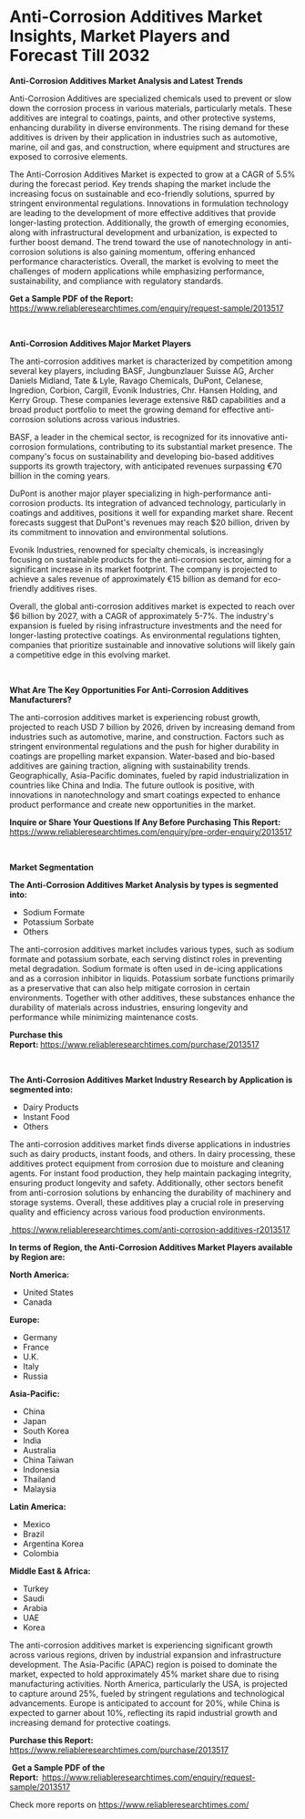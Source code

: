 <p><h1>Anti-Corrosion Additives Market Insights, Market Players and Forecast Till 2032</h1></p><p><strong>Anti-Corrosion Additives Market Analysis and Latest Trends</strong></p>
<p><p>Anti-Corrosion Additives are specialized chemicals used to prevent or slow down the corrosion process in various materials, particularly metals. These additives are integral to coatings, paints, and other protective systems, enhancing durability in diverse environments. The rising demand for these additives is driven by their application in industries such as automotive, marine, oil and gas, and construction, where equipment and structures are exposed to corrosive elements.</p><p>The Anti-Corrosion Additives Market is expected to grow at a CAGR of 5.5% during the forecast period. Key trends shaping the market include the increasing focus on sustainable and eco-friendly solutions, spurred by stringent environmental regulations. Innovations in formulation technology are leading to the development of more effective additives that provide longer-lasting protection. Additionally, the growth of emerging economies, along with infrastructural development and urbanization, is expected to further boost demand. The trend toward the use of nanotechnology in anti-corrosion solutions is also gaining momentum, offering enhanced performance characteristics. Overall, the market is evolving to meet the challenges of modern applications while emphasizing performance, sustainability, and compliance with regulatory standards.</p></p>
<p><strong>Get a Sample PDF of the Report:&nbsp;</strong> <a href="https://www.reliableresearchtimes.com/enquiry/request-sample/2013517?utm_campaign=2207&utm_medium=2&utm_source=Github&utm_content=ia&utm_term=04042025&utm_id=anti-corrosion-additives">https://www.reliableresearchtimes.com/enquiry/request-sample/2013517</a></p>
<p>&nbsp;</p>
<p><strong>Anti-Corrosion Additives Major Market Players</strong></p>
<p><p>The anti-corrosion additives market is characterized by competition among several key players, including BASF, Jungbunzlauer Suisse AG, Archer Daniels Midland, Tate & Lyle, Ravago Chemicals, DuPont, Celanese, Ingredion, Corbion, Cargill, Evonik Industries, Chr. Hansen Holding, and Kerry Group. These companies leverage extensive R&D capabilities and a broad product portfolio to meet the growing demand for effective anti-corrosion solutions across various industries.</p><p>BASF, a leader in the chemical sector, is recognized for its innovative anti-corrosion formulations, contributing to its substantial market presence. The company's focus on sustainability and developing bio-based additives supports its growth trajectory, with anticipated revenues surpassing €70 billion in the coming years.</p><p>DuPont is another major player specializing in high-performance anti-corrosion products. Its integration of advanced technology, particularly in coatings and additives, positions it well for expanding market share. Recent forecasts suggest that DuPont's revenues may reach $20 billion, driven by its commitment to innovation and environmental solutions.</p><p>Evonik Industries, renowned for specialty chemicals, is increasingly focusing on sustainable products for the anti-corrosion sector, aiming for a significant increase in its market footprint. The company is projected to achieve a sales revenue of approximately €15 billion as demand for eco-friendly additives rises.</p><p>Overall, the global anti-corrosion additives market is expected to reach over $6 billion by 2027, with a CAGR of approximately 5-7%. The industry's expansion is fueled by rising infrastructure investments and the need for longer-lasting protective coatings. As environmental regulations tighten, companies that prioritize sustainable and innovative solutions will likely gain a competitive edge in this evolving market.</p></p>
<p>&nbsp;</p>
<p><strong>What Are The Key Opportunities For Anti-Corrosion Additives Manufacturers?</strong></p>
<p><p>The anti-corrosion additives market is experiencing robust growth, projected to reach USD 7 billion by 2026, driven by increasing demand from industries such as automotive, marine, and construction. Factors such as stringent environmental regulations and the push for higher durability in coatings are propelling market expansion. Water-based and bio-based additives are gaining traction, aligning with sustainability trends. Geographically, Asia-Pacific dominates, fueled by rapid industrialization in countries like China and India. The future outlook is positive, with innovations in nanotechnology and smart coatings expected to enhance product performance and create new opportunities in the market.</p></p>
<p><strong>Inquire or Share Your Questions If Any Before Purchasing This Report:</strong> <a href="https://www.reliableresearchtimes.com/enquiry/pre-order-enquiry/2013517?utm_campaign=2207&utm_medium=2&utm_source=Github&utm_content=ia&utm_term=04042025&utm_id=anti-corrosion-additives">https://www.reliableresearchtimes.com/enquiry/pre-order-enquiry/2013517</a></p>
<p>&nbsp;</p>
<p><strong>Market Segmentation</strong></p>
<p><strong>The Anti-Corrosion Additives Market Analysis by types is segmented into:</strong></p>
<p><ul><li>Sodium Formate</li><li>Potassium Sorbate</li><li>Others</li></ul></p>
<p><p>The anti-corrosion additives market includes various types, such as sodium formate and potassium sorbate, each serving distinct roles in preventing metal degradation. Sodium formate is often used in de-icing applications and as a corrosion inhibitor in liquids. Potassium sorbate functions primarily as a preservative that can also help mitigate corrosion in certain environments. Together with other additives, these substances enhance the durability of materials across industries, ensuring longevity and performance while minimizing maintenance costs.</p></p>
<p><strong>Purchase this Report:&nbsp;</strong><a href="https://www.reliableresearchtimes.com/purchase/2013517?utm_campaign=2207&utm_medium=2&utm_source=Github&utm_content=ia&utm_term=04042025&utm_id=anti-corrosion-additives">https://www.reliableresearchtimes.com/purchase/2013517</a></p>
<p>&nbsp;</p>
<p><strong>The Anti-Corrosion Additives Market Industry Research by Application is segmented into:</strong></p>
<p><ul><li>Dairy Products</li><li>Instant Food</li><li>Others</li></ul></p>
<p><p>The anti-corrosion additives market finds diverse applications in industries such as dairy products, instant foods, and others. In dairy processing, these additives protect equipment from corrosion due to moisture and cleaning agents. For instant food production, they help maintain packaging integrity, ensuring product longevity and safety. Additionally, other sectors benefit from anti-corrosion solutions by enhancing the durability of machinery and storage systems. Overall, these additives play a crucial role in preserving quality and efficiency across various food production environments.</p></p>
<p><a href="https://www.reliableresearchtimes.com/anti-corrosion-additives-r2013517?utm_campaign=2207&utm_medium=2&utm_source=Github&utm_content=ia&utm_term=04042025&utm_id=anti-corrosion-additives">&nbsp;https://www.reliableresearchtimes.com/anti-corrosion-additives-r2013517</a></p>
<p><strong>In terms of Region, the Anti-Corrosion Additives Market Players available by Region are:</strong></p>
<p>
    <p> <strong> North America: </strong>
        <ul>
            <li>United States</li>
            <li>Canada</li>
        </ul>
        </p> 
    <p> <strong> Europe: </strong>
        <ul>
            <li>Germany</li>
            <li>France</li>
            <li>U.K.</li>
            <li>Italy</li>
            <li>Russia</li>
        </ul>
        </p> 
    <p> <strong> Asia-Pacific: </strong>
        <ul>
            <li>China</li>
            <li>Japan</li>
            <li>South Korea</li>
            <li>India</li>
            <li>Australia</li>
            <li>China Taiwan</li>
            <li>Indonesia</li>
            <li>Thailand</li>
            <li>Malaysia</li>
        </ul>
        </p> 
    <p> <strong> Latin America: </strong>
        <ul>
            <li>Mexico</li>
            <li>Brazil</li>
            <li>Argentina Korea</li>
            <li>Colombia</li>
        </ul>
        </p> 
    <p> <strong> Middle East & Africa: </strong>
        <ul>
            <li>Turkey</li>
            <li>Saudi</li>
            <li>Arabia</li>
            <li>UAE</li>
            <li>Korea</li>
        </ul>
    </p>
    </p>
<p><p>The anti-corrosion additives market is experiencing significant growth across various regions, driven by industrial expansion and infrastructure development. The Asia-Pacific (APAC) region is poised to dominate the market, expected to hold approximately 45% market share due to rising manufacturing activities. North America, particularly the USA, is projected to capture around 25%, fueled by stringent regulations and technological advancements. Europe is anticipated to account for 20%, while China is expected to garner about 10%, reflecting its rapid industrial growth and increasing demand for protective coatings.</p></p>
<p><strong>Purchase this Report: </strong><a href="https://www.reliableresearchtimes.com/purchase/2013517?utm_campaign=2207&utm_medium=2&utm_source=Github&utm_content=ia&utm_term=04042025&utm_id=anti-corrosion-additives">https://www.reliableresearchtimes.com/purchase/2013517</a></p>
<p>&nbsp;<strong>Get a Sample PDF of the Report:&nbsp;&nbsp;</strong><a href="https://www.reliableresearchtimes.com/enquiry/request-sample/2013517?utm_campaign=2207&utm_medium=2&utm_source=Github&utm_content=ia&utm_term=04042025&utm_id=anti-corrosion-additives">https://www.reliableresearchtimes.com/enquiry/request-sample/2013517</a></p>
<p><strong></strong></p>
<p>Check more reports on <a href="https://www.reliableresearchtimes.com/?utm_campaign=2207&utm_medium=2&utm_source=Github&utm_content=ia&utm_term=04042025&utm_id=anti-corrosion-additives">https://www.reliableresearchtimes.com/</a></p>